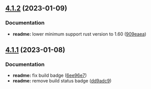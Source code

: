 ## [4.1.2](https://github.com/jcornaz/benimator/compare/v4.1.1...v4.1.2) (2023-01-09)


### Documentation

* **readme:** lower minimum support rust version to 1.60 ([909eaea](https://github.com/jcornaz/benimator/commit/909eaea4b8974872126961c2be0650aa5e3e5b85))

## [4.1.1](https://github.com/jcornaz/benimator/compare/v4.1.0...v4.1.1) (2023-01-08)


### Documentation

* **readme:** fix build badge ([6ee96e7](https://github.com/jcornaz/benimator/commit/6ee96e719de6cef82eb04d4ca86e11cef3e011a1))
* **readme:** remove build status badge ([dd9adc9](https://github.com/jcornaz/benimator/commit/dd9adc9aa0b4d47c7eabcfcbf954f9bc9e2e4ca7))
